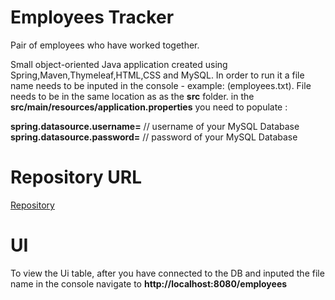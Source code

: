 # Employees Tracker
Pair of employees who have worked together.

Small object-oriented Java application created using Spring,Maven,Thymeleaf,HTML,CSS and MySQL.
In order to run it a file name needs to be inputed in the console - example: (employees.txt). File needs to be in the same location as as the **src** folder.
in the **src/main/resources/application.properties** you need to populate :


**spring.datasource.username=** // username of your MySQL Database
**spring.datasource.password=** // password of your MySQL Database

# Repository URL
[Repository](https://github.com/DanielGrozdanov/Daniel-Grozdanov-employees)

# UI

To view the Ui table, after you have connected to the DB and inputed the file name in the console navigate to **http://localhost:8080/employees**
